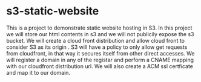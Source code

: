 # s3-static-website
This is a project to demonstrate static website hosting in S3. In this project we will store our html contents in s3 and we will not publicily expose the s3 bucket. We will create a cloud front distribution and allow cloud front to consider S3 as its origin . S3 will have a policy to only allow get requests from cloudfront, in that way it secures itself from other direct accesses.
We will register a domain in any of the registar and perform a CNAME mapping with our cloudfront distribution url.
We will also create a ACM ssl certficate and map it to our domain.
